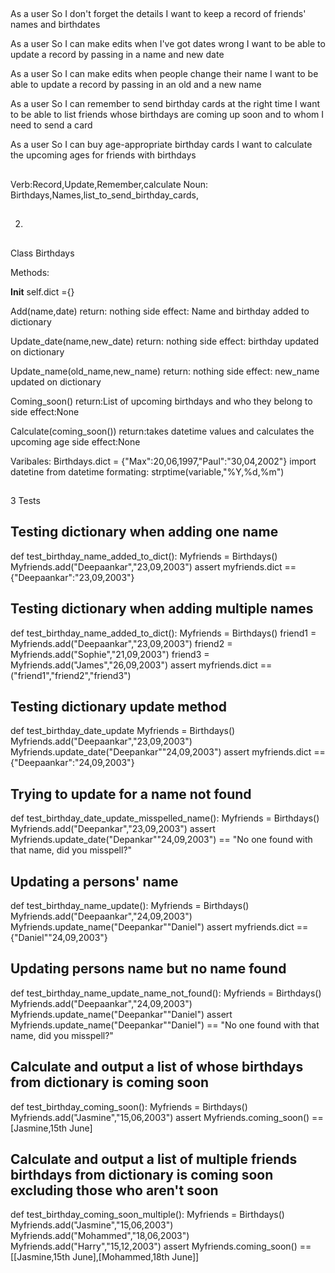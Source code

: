 ##
As a user
So I don't forget the details
I want to keep a record of friends' names and birthdates

As a user
So I can make edits when I've got dates wrong
I want to be able to update a record by passing in a name and new date

As a user
So I can make edits when people change their name
I want to be able to update a record by passing in an old and a new name

As a user
So I can remember to send birthday cards at the right time
I want to be able to list friends whose birthdays are coming up soon and to whom I need to send a card

As a user
So I can buy age-appropriate birthday cards
I want to calculate the upcoming ages for friends with birthdays

##
Verb:Record,Update,Remember,calculate
Noun: Birthdays,Names,list_to_send_birthday_cards,

##
2.
##

Class Birthdays

Methods:

__Init__
self.dict ={}

Add(name,date)
return: nothing
side effect: Name and birthday added to dictionary 

Update_date(name,new_date)
return: nothing
side effect: birthday updated on dictionary 

Update_name(old_name,new_name)
return: nothing
side effect: new_name updated on dictionary 



Coming_soon()
return:List of upcoming birthdays and who they belong to 
side effect:None

Calculate(coming_soon())
return:takes datetime values and calculates the upcoming age
side effect:None


Varibales:
Birthdays.dict = {"Max":20,06,1997,"Paul":"30,04,2002"}
import datetine from datetime
formating: strptime(variable,"%Y,%d,%m")

##
3 Tests
##

## Testing dictionary when adding one name
def test_birthday_name_added_to_dict():
    Myfriends = Birthdays()
    Myfriends.add("Deepaankar","23,09,2003")
    assert myfriends.dict == {"Deepaankar":"23,09,2003"}
## Testing dictionary when adding multiple names
def test_birthday_name_added_to_dict():
    Myfriends = Birthdays()
    friend1 = Myfriends.add("Deepaankar","23,09,2003")
    friend2 = Myfriends.add("Sophie","21,09,2003")
    friend3 = Myfriends.add("James","26,09,2003")
    assert myfriends.dict == ("friend1","friend2","friend3")
## Testing dictionary update method
def test_birthday_date_update
    Myfriends = Birthdays()
    Myfriends.add("Deepaankar","23,09,2003")
    Myfriends.update_date("Deepankar""24,09,2003")
    assert myfriends.dict == {"Deepaankar":"24,09,2003"}
## Trying to update for a name not found
def test_birthday_date_update_misspelled_name():
    Myfriends = Birthdays()
    Myfriends.add("Deepankar","23,09,2003")
    assert Myfriends.update_date("Depankar""24,09,2003") == "No one found with that name, did you misspell?"
## Updating a persons' name
def test_birthday_name_update():
    Myfriends = Birthdays()
    Myfriends.add("Deepaankar","24,09,2003")
    Myfriends.update_name("Deepankar""Daniel")
    assert myfriends.dict == {"Daniel""24,09,2003"}
## Updating persons name but no name found
def test_birthday_name_update_name_not_found():
    Myfriends = Birthdays()
    Myfriends.add("Deepaankar","24,09,2003")
    Myfriends.update_name("Deepankar""Daniel")
    assert Myfriends.update_name("Deepankar""Daniel") == "No one found with that name, did you misspell?"

## Calculate and output a list of whose birthdays from dictionary is coming soon
def test_birthday_coming_soon():
    Myfriends = Birthdays()
    Myfriends.add("Jasmine","15,06,2003")
    assert Myfriends.coming_soon() == [Jasmine,15th June] 
## Calculate and output a list of multiple friends birthdays from dictionary is coming soon excluding those who aren't soon
def test_birthday_coming_soon_multiple():
    Myfriends = Birthdays()
    Myfriends.add("Jasmine","15,06,2003")
    Myfriends.add("Mohammed","18,06,2003")
    Myfriends.add("Harry","15,12,2003")
    assert Myfriends.coming_soon() == [[Jasmine,15th June],[Mohammed,18th June]]
 



    
    

